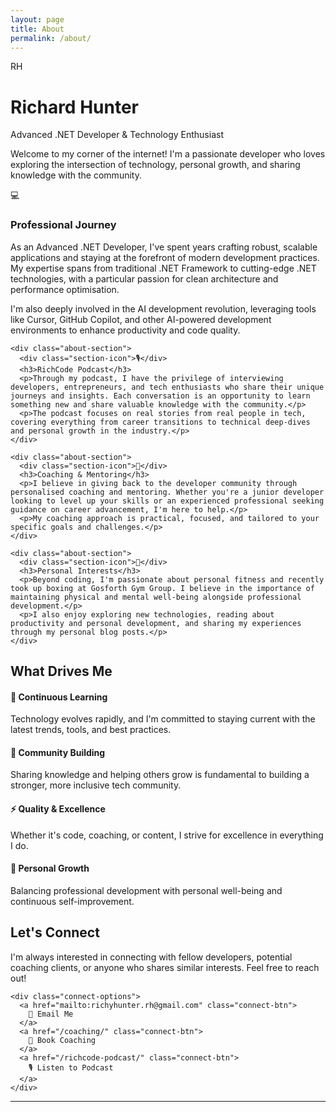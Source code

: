 ```yaml
---
layout: page
title: About
permalink: /about/
---
```


<div class="about-hero">
  <div class="about-avatar">
    <div class="avatar-placeholder">RH</div>
  </div>
  <h1 class="about-title">Richard Hunter</h1>
  <p class="about-subtitle">Advanced .NET Developer & Technology Enthusiast</p>
</div>

<div class="about-content">
  <div class="about-intro">
    <p class="lead">Welcome to my corner of the internet! I'm a passionate developer who loves exploring the intersection of technology, personal growth, and sharing knowledge with the community.</p>
  </div>

  <div class="about-sections">
    <div class="about-section">
      <div class="section-icon">💻</div>
      <h3>Professional Journey</h3>
      <p>As an Advanced .NET Developer, I've spent years crafting robust, scalable applications and staying at the forefront of modern development practices. My expertise spans from traditional .NET Framework to cutting-edge .NET technologies, with a particular passion for clean architecture and performance optimisation.</p>
      <p>I'm also deeply involved in the AI development revolution, leveraging tools like Cursor, GitHub Copilot, and other AI-powered development environments to enhance productivity and code quality.</p>
    </div>

    <div class="about-section">
      <div class="section-icon">🎙️</div>
      <h3>RichCode Podcast</h3>
      <p>Through my podcast, I have the privilege of interviewing developers, entrepreneurs, and tech enthusiasts who share their unique journeys and insights. Each conversation is an opportunity to learn something new and share valuable knowledge with the community.</p>
      <p>The podcast focuses on real stories from real people in tech, covering everything from career transitions to technical deep-dives and personal growth in the industry.</p>
    </div>

    <div class="about-section">
      <div class="section-icon">🚀</div>
      <h3>Coaching & Mentoring</h3>
      <p>I believe in giving back to the developer community through personalised coaching and mentoring. Whether you're a junior developer looking to level up your skills or an experienced professional seeking guidance on career advancement, I'm here to help.</p>
      <p>My coaching approach is practical, focused, and tailored to your specific goals and challenges.</p>
    </div>

    <div class="about-section">
      <div class="section-icon">🥊</div>
      <h3>Personal Interests</h3>
      <p>Beyond coding, I'm passionate about personal fitness and recently took up boxing at Gosforth Gym Group. I believe in the importance of maintaining physical and mental well-being alongside professional development.</p>
      <p>I also enjoy exploring new technologies, reading about productivity and personal development, and sharing my experiences through my personal blog posts.</p>
    </div>
  </div>

  <div class="about-values">
    <h2>What Drives Me</h2>
    <div class="values-grid">
      <div class="value-item">
        <h4>🎯 Continuous Learning</h4>
        <p>Technology evolves rapidly, and I'm committed to staying current with the latest trends, tools, and best practices.</p>
      </div>
      <div class="value-item">
        <h4>🤝 Community Building</h4>
        <p>Sharing knowledge and helping others grow is fundamental to building a stronger, more inclusive tech community.</p>
      </div>
      <div class="value-item">
        <h4>⚡ Quality & Excellence</h4>
        <p>Whether it's code, coaching, or content, I strive for excellence in everything I do.</p>
      </div>
      <div class="value-item">
        <h4>🌱 Personal Growth</h4>
        <p>Balancing professional development with personal well-being and continuous self-improvement.</p>
      </div>
    </div>
  </div>

  <div class="about-connect">
    <h2>Let's Connect</h2>
    <p>I'm always interested in connecting with fellow developers, potential coaching clients, or anyone who shares similar interests. Feel free to reach out!</p>
    
    <div class="connect-options">
      <a href="mailto:richyhunter.rh@gmail.com" class="connect-btn">
        📧 Email Me
      </a>
      <a href="/coaching/" class="connect-btn">
        🚀 Book Coaching
      </a>
      <a href="/richcode-podcast/" class="connect-btn">
        🎙️ Listen to Podcast
      </a>
    </div>
  </div>
</div>

---


